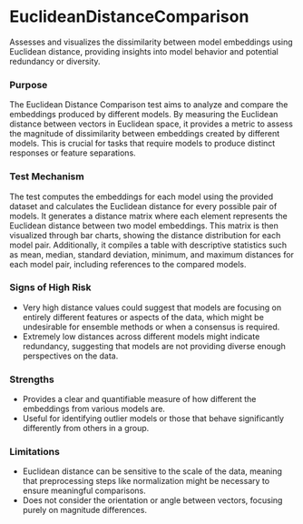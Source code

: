 # EuclideanDistanceComparison

Assesses and visualizes the dissimilarity between model embeddings using Euclidean distance, providing insights
into model behavior and potential redundancy or diversity.

### Purpose

The Euclidean Distance Comparison test aims to analyze and compare the embeddings produced by different models. By
measuring the Euclidean distance between vectors in Euclidean space, it provides a metric to assess the magnitude
of dissimilarity between embeddings created by different models. This is crucial for tasks that require models to
produce distinct responses or feature separations.

### Test Mechanism

The test computes the embeddings for each model using the provided dataset and calculates the Euclidean distance
for every possible pair of models. It generates a distance matrix where each element represents the Euclidean
distance between two model embeddings. This matrix is then visualized through bar charts, showing the distance
distribution for each model pair. Additionally, it compiles a table with descriptive statistics such as mean,
median, standard deviation, minimum, and maximum distances for each model pair, including references to the
compared models.

### Signs of High Risk

- Very high distance values could suggest that models are focusing on entirely different features or aspects of the
data, which might be undesirable for ensemble methods or when a consensus is required.
- Extremely low distances across different models might indicate redundancy, suggesting that models are not
providing diverse enough perspectives on the data.

### Strengths

- Provides a clear and quantifiable measure of how different the embeddings from various models are.
- Useful for identifying outlier models or those that behave significantly differently from others in a group.

### Limitations

- Euclidean distance can be sensitive to the scale of the data, meaning that preprocessing steps like normalization
might be necessary to ensure meaningful comparisons.
- Does not consider the orientation or angle between vectors, focusing purely on magnitude differences.